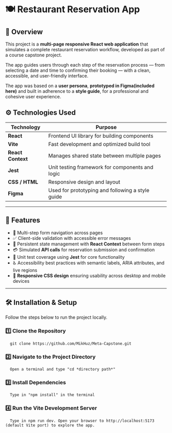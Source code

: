 # 🍽️ Restaurant Reservation App

## 🧭 Overview

This project is a **multi-page responsive React web application** that simulates a complete restaurant reservation workflow, developed as part of a course capstone project.  

The app guides users through each step of the reservation process — from selecting a date and time to confirming their booking — with a clean, accessible, and user-friendly interface.  

The app was based on a **user persona**, **prototyped in Figma(included here)** and built in adherence to a **style guide**, for a professional and cohesive user experience.

## ⚙️ Technologies Used

| Technology | Purpose |
|-------------|----------|
| **React** | Frontend UI library for building components |
| **Vite** | Fast development and optimized build tool |
| **React Context** | Manages shared state between multiple pages |
| **Jest** | Unit testing framework for components and logic |
| **CSS / HTML** | Responsive design and layout |
| **Figma** | Used for prototyping and following a style guide |

---

## 🌟 Features

- 🧩 Multi-step form navigation across pages  
- ✅ Client-side validation with accessible error messages  
- 🔄 Persistent state management with **React Context** between form steps  
- 💳 Simulated **API calls** for reservation submission and confirmation  
- 🧪 Unit test coverage using **Jest** for core functionality  
- ♿ Accessibility best practices with semantic labels, ARIA attributes, and live regions  
- 📱 **Responsive CSS design** ensuring usability across desktop and mobile devices  

---

## 🛠️ Installation & Setup

Follow the steps below to run the project locally.

### 1️⃣ Clone the Repository
      git clone https://github.com/MikHuz/Meta-Capstone.git

### 2️⃣ Navigate to the Project Directory
      Open a terminal and type "cd *directory path*"

### 3️⃣ Install Dependencies
      Type in "npm install" in the terminal

### 4️⃣ Run the Vite Development Server
      Type in npm run dev. Open your browser to http://localhost:5173 (default Vite port) to explore the app.
